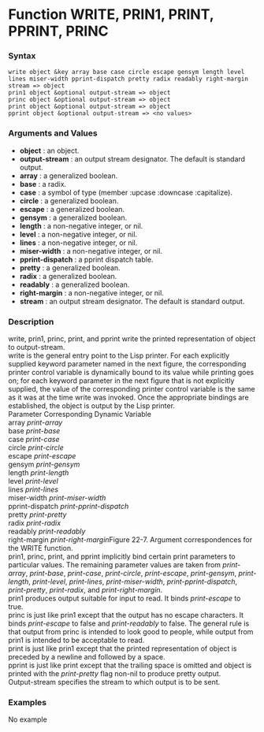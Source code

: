 <!-- Generated on 05/10/2020 by https://github.com/anto2oo/clhs-evolved -->

# Function WRITE, PRIN1, PRINT, PPRINT, PRINC

### Syntax
`write object &key array base case circle escape gensym length level lines miser-width pprint-dispatch pretty radix readably right-margin stream => object`  
`prin1 object &optional output-stream => object`  
`princ object &optional output-stream => object`  
`print object &optional output-stream => object`  
`pprint object &optional output-stream => <no values>`  


### Arguments and Values
- **object** : an object.   
- **output-stream** : an output stream designator. The default is standard output.   
- **array** : a generalized boolean.   
- **base** : a radix.   
- **case** : a symbol of type (member :upcase :downcase :capitalize).   
- **circle** : a generalized boolean.   
- **escape** : a generalized boolean.   
- **gensym** : a generalized boolean.   
- **length** : a non-negative integer, or nil.   
- **level** : a non-negative integer, or nil.   
- **lines** : a non-negative integer, or nil.   
- **miser-width** : a non-negative integer, or nil.   
- **pprint-dispatch** : a pprint dispatch table.   
- **pretty** : a generalized boolean.   
- **radix** : a generalized boolean.   
- **readably** : a generalized boolean.   
- **right-margin** : a non-negative integer, or nil.   
- **stream** : an output stream designator. The default is standard output.   


### Description
write, prin1, princ, print, and pprint write the printed representation of object to output-stream.  
write is the general entry point to the Lisp printer. For each explicitly supplied keyword parameter named in the next figure, the corresponding printer control variable is dynamically bound to its value while printing goes on; for each keyword parameter in the next figure that is not explicitly supplied, the value of the corresponding printer control variable is the same as it was at the time write was invoked. Once the appropriate bindings are established, the object is output by the Lisp printer.  
Parameter        Corresponding Dynamic Variable    
array            *print-array*                     
base             *print-base*                      
case             *print-case*                      
circle           *print-circle*                    
escape           *print-escape*                    
gensym           *print-gensym*                    
length           *print-length*                    
level            *print-level*                     
lines            *print-lines*                     
miser-width      *print-miser-width*               
pprint-dispatch  *print-pprint-dispatch*           
pretty           *print-pretty*                    
radix            *print-radix*                     
readably         *print-readably*                  
right-margin     *print-right-margin*Figure 22-7.  Argument correspondences for the WRITE function.  
 prin1, princ, print, and pprint implicitly bind certain print parameters to particular values. The remaining parameter values are taken from *print-array*, *print-base*, *print-case*, *print-circle*, *print-escape*, *print-gensym*, *print-length*, *print-level*, *print-lines*, *print-miser-width*, *print-pprint-dispatch*, *print-pretty*, *print-radix*, and *print-right-margin*.  
prin1 produces output suitable for input to read. It binds *print-escape* to true.  
princ is just like prin1 except that the output has no escape characters. It binds *print-escape* to false  and *print-readably* to false.  The general rule is that output from princ is intended to look good to people, while output from prin1 is intended to be acceptable to read.  
print is just like prin1 except that the printed representation of object is preceded by a newline and followed by a space.  
pprint is just like print except that the trailing space is omitted and object is printed with the *print-pretty* flag non-nil to produce pretty output.  
Output-stream specifies the stream to which output is to be sent.



### Examples
No example  
